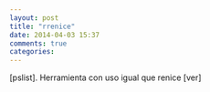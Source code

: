 ```yaml
---
layout: post
title: "rrenice"
date: 2014-04-03 15:37
comments: true
categories: 
---
```

[pslist]. Herramienta con uso igual que renice [ver]


